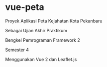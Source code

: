 # vue-peta

Proyek Aplikasi Peta Kejahatan Kota Pekanbaru

Sebagai Ujian Akhir Praktikum

Bengkel Pemrograman Framework 2

Semester 4

Menggunakan Vue 2 dan Leaflet.js
